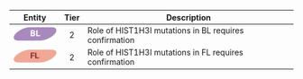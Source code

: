 |Entity|Tier|Description              |
|:----:|:----:|------------------------------|
|![BL](images/icons/BL_tier2.png) | 2 | Role of HIST1H3I mutations in BL requires confirmation|
|![FL](images/icons/FL_tier2.png) | 2 | Role of HIST1H3I mutations in FL requires confirmation|

